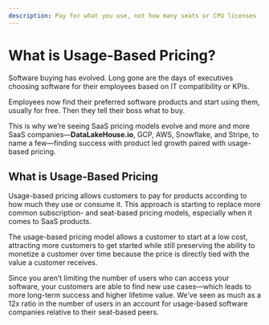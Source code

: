 ```yaml
---
description: Pay for what you use, not how many seats or CPU licenses
---
```


# What is Usage-Based Pricing?

Software buying has evolved. Long gone are the days of executives choosing software for their employees based on IT compatibility or KPIs.

Employees now find their preferred software products and start using them, usually for free. Then they tell their boss what to buy.

This is why we’re seeing SaaS pricing models evolve and more and more SaaS companies—**DataLakeHouse.io**, GCP, AWS, Snowflake, and Stripe, to name a few—finding success with product led growth paired with usage-based pricing.

## What is Usage-Based Pricing

Usage-based pricing allows customers to pay for products according to how much they use or consume it. This approach is starting to replace more common subscription- and seat-based pricing models, especially when it comes to SaaS products.

The usage-based pricing model allows a customer to start at a low cost, attracting more customers to get started while still preserving the ability to monetize a customer over time because the price is directly tied with the value a customer receives.

Since you aren’t limiting the number of users who can access your software, your customers are able to find new use cases—which leads to more long-term success and higher lifetime value. We’ve seen as much as a 12x ratio in the number of users in an account for usage-based software companies relative to their seat-based peers.
